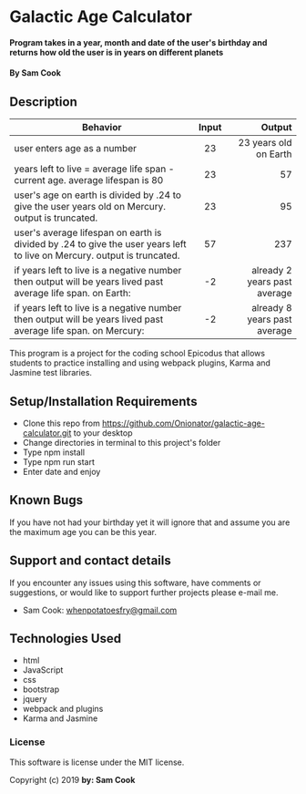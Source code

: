 # Galactic Age Calculator

#### Program takes in a year, month and date of the user's birthday and returns how old the user is in years on different planets
#### By Sam Cook

## Description

| Behavior | Input | Output |
| ------------- |:-------------:| -----:|
| user enters age as a number  | 23 | 23 years old on Earth |
| years left to live = average life span - current age. average lifespan is 80 | 23 | 57 |
| user's age on earth is divided by .24 to give the user years old on Mercury. output is truncated. | 23 | 95 |
| user's average lifespan on earth is divided by .24 to give the user years left to live on Mercury. output is truncated. | 57 | 237 |
| if years left to live is a negative number then output will be years lived past average life span. on Earth: | -2 | already 2 years past average |
| if years left to live is a negative number then output will be years lived past average life span. on Mercury: | -2 | already 8 years past average |


This program is a project for the coding school Epicodus that allows students to practice installing and using webpack plugins, Karma and Jasmine test libraries.

## Setup/Installation Requirements

* Clone this repo from https://github.com/Onionator/galactic-age-calculator.git to your desktop
* Change directories in terminal to this project's folder
* Type npm install
* Type npm run start
* Enter date and enjoy


## Known Bugs

If you have not had your birthday yet it will ignore that and assume you are the maximum age you can be this year.

## Support and contact details

If you encounter any issues using this software, have comments or suggestions, or would like to support further projects please e-mail me.
* Sam Cook: whenpotatoesfry@gmail.com


## Technologies Used

* html
* JavaScript
* css
* bootstrap
* jquery
* webpack and plugins
* Karma and Jasmine

### License

This software is license under the MIT license.

Copyright (c) 2019 **by: Sam Cook**

